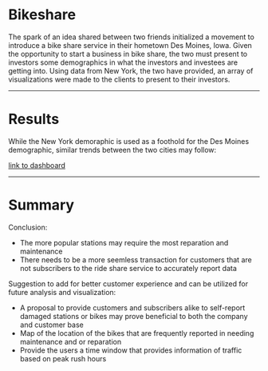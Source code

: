 # Bikeshare

The spark of an idea shared between two friends initialized a movement to introduce a bike share service in their hometown Des Moines, Iowa. Given the opportunity to start a business in bike share, the two must present to investors some demographics in what the investors and investees are getting into. Using data from New York, the two have provided, an array of visualizations were made to the clients to present to their investors.

---

# Results

While the New York demoraphic is used as a foothold for the Des Moines demographic, similar trends between the two cities may follow:

  [link to dashboard](https://public.tableau.com/shared/GFMG58BZR?:display_count=n&:origin=viz_share_link)
     
---

# Summary

Conclusion:
  * The more popular stations may require the most reparation and maintenance
  * There needs to be a more seemless transaction for customers that are not subscribers to the ride share service to accurately report data
 
Suggestion to add for better customer experience and can be utilized for future analysis and visualization:
  * A proposal to provide customers and subscribers alike to self-report damaged stations or bikes may prove beneficial to both the company and customer base
   * Map of the location of the bikes that are frequently reported in needing maintenance and or reparation
  * Provide the users a time window that provides information of traffic based on peak rush hours
